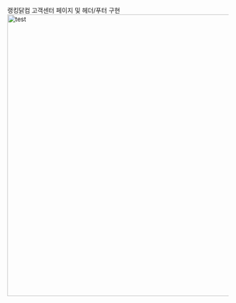 랭킹닭컴 고객센터 페이지 및 헤더/푸터 구현
<img width="641" alt="test" src="https://github.com/user-attachments/assets/0d95f898-7676-427d-9052-4667e603db0c">
